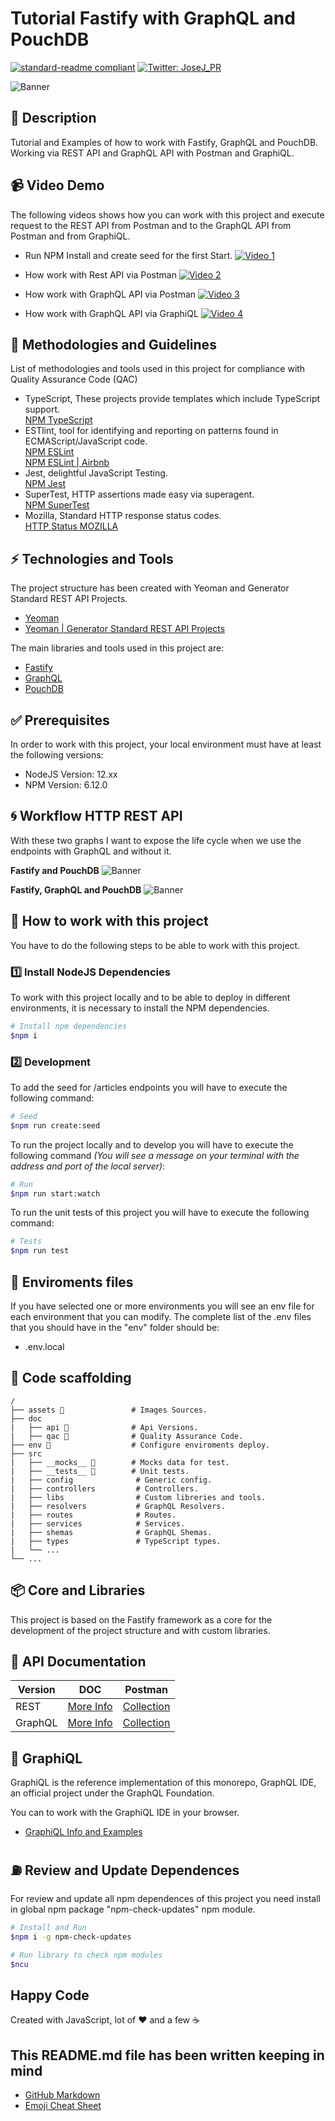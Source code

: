 # Tutorial Fastify with GraphQL and PouchDB

[![standard-readme compliant](https://img.shields.io/badge/readme%20style-standard-brightgreen.svg?style=flat-square)](https://github.com/RichardLitt/standard-readme)
[![Twitter: JoseJ_PR](https://img.shields.io/twitter/url?color=1991DA&label=Twitter%20%40JoseJ_PR&logo=twitter&logoColor=FFFFFF&style=flat-square&url=https%3A%2F%2Ftwitter.com%2FJoseJ_PR)](https://twitter.com/JoseJ_PR)

![Banner](./assets/banner.jpg)

## 🔖 Description

Tutorial and Examples of how to work with Fastify, GraphQL and PouchDB. Working via REST API and GraphQL API with Postman and GraphiQL.

## 📹 Video Demo

The following videos shows how you can work with this project and execute request to the REST API from Postman and to the GraphQL API from Postman and from GraphiQL.

* Run NPM Install and create seed for the first Start.
[![Video 1](./assets/youtube.svg)](https://youtu.be/yGok2F_uwnc)

* How work with Rest API via Postman
[![Video 2](./assets/youtube.svg)](https://youtu.be/e4fMmqM9wmU)

* How work with GraphQL API via Postman
[![Video 3](./assets/youtube.svg)](https://youtu.be/XVdTICKYBjs)

* How work with GraphQL API via GraphiQL
[![Video 4](./assets/youtube.svg)](https://youtu.be/ohtADcIkfQI)

## 📌 Methodologies and Guidelines

List of methodologies and tools used in this project for compliance with Quality Assurance Code (QAC)

* TypeScript, These projects provide templates which include TypeScript support. \
  [NPM TypeScript](https://www.npmjs.com/package/typescript)
* ESTlint, tool for identifying and reporting on patterns found in ECMAScript/JavaScript code. \
  [NPM ESLint](https://www.npmjs.com/package/eslint) \
  [NPM ESLint | Airbnb](https://www.npmjs.com/package/eslint-config-airbnb)
* Jest, delightful JavaScript Testing. \
  [NPM Jest](https://www.npmjs.com/package/jest)
* SuperTest, HTTP assertions made easy via superagent. \
  [NPM SuperTest](https://www.npmjs.com/package/supertest)
* Mozilla, Standard HTTP response status codes. \
  [HTTP Status MOZILLA](https://developer.mozilla.org/es/docs/Web/HTTP/Status)

## ⚡️ Technologies and Tools

The project structure has been created with Yeoman and Generator Standard REST API Projects.

* [Yeoman](https://yeoman.io/)
* [Yeoman | Generator Standard REST API Projects](https://github.com/JoseJPR/yeoman-generator-rest-api-projects)

The main libraries and tools used in this project are:

* [Fastify](https://www.fastify.io/)
* [GraphQL](https://graphql.org/)
* [PouchDB](https://pouchdb.com/)

## ✅ Prerequisites

In order to work with this project, your local environment must have at least the following versions:

* NodeJS Version: 12.xx
* NPM Version: 6.12.0

## 🌀 Workflow HTTP REST API

With these two graphs I want to expose the life cycle when we use the endpoints with GraphQL and without it.

**Fastify and PouchDB**
![Banner](./assets/fastify-puchdb.png)

**Fastify, GraphQL and PouchDB**
![Banner](./assets/fastify-graphql-puchdb.png)

## 📐 How to work with this project

You have to do the following steps to be able to work with this project.

### 1️⃣ Install NodeJS Dependencies
To work with this project locally and to be able to deploy in different environments, it is necessary to install the NPM dependencies.

```bash
# Install npm dependencies
$npm i
```

### 2️⃣ Development

To add the seed for /articles endpoints you will have to execute the following command:

```bash
# Seed
$npm run create:seed
```

To run the project locally and to develop you will have to execute the following command _(You will see a message on your terminal with the address and port of the local server)_:

```bash
# Run
$npm run start:watch
```

To run the unit tests of this project you will have to execute the following command:

```bash
# Tests
$npm run test
```

## 🔌 Enviroments files

If you have selected one or more environments you will see an env file for each environment that you can modify. The complete list of the .env files that you should have in the "env" folder should be:

* .env.local

## 📂 Code scaffolding

```any
/
├── assets 🌈               # Images Sources.
├── doc
|   ├── api 🚠              # Api Versions.
|   ├── qac 🔰              # Quality Assurance Code.
├── env 🔌                  # Configure enviroments deploy.
├── src
|   ├── __mocks__ 👻        # Mocks data for test.
|   ├── __tests__ 🚥        # Unit tests.
|   ├── config              # Generic config.
|   ├── controllers         # Controllers.
|   ├── libs                # Custom libreries and tools.
|   ├── resolvers           # GraphQL Resolvers.
|   ├── routes              # Routes.
|   ├── services            # Services.
|   ├── shemas              # GraphQL Shemas.
|   ├── types               # TypeScript types.
|   └── ...
└── ...
```

## 📦 Core and Libraries

This project is based on the Fastify framework as a core for the development of the project structure and with custom libraries.

## 🚠 API Documentation

| Version | DOC | Postman |
| ------- | --- | ------- |
| REST | [More Info](./doc/api/REST.md)| [Collection](./doc/api/postman-collection-rest.json) |
| GraphQL | [More Info](./doc/api/GRAPHQL.md)| [Collection](./doc/api/postman-collection-graphql.json) |

## 🔮 GraphiQL

GraphiQL is the reference implementation of this monorepo, GraphQL IDE, an official project under the GraphQL Foundation.

You can to work with the GraphiQL IDE in your browser.

* [GraphiQL Info and Examples](./doc/api/GRAPHIQL.md)

## ⛽️ Review and Update Dependences

For review and update all npm dependences of this project you need install in global npm package "npm-check-updates" npm module.

```bash
# Install and Run
$npm i -g npm-check-updates

# Run library to check npm modules
$ncu
```

## Happy Code

Created with JavaScript, lot of ❤️ and a few ☕️

## This README.md file has been written keeping in mind

* [GitHub Markdown](https://guides.github.com/features/mastering-markdown/)
* [Emoji Cheat Sheet](https://www.webfx.com/tools/emoji-cheat-sheet/)
